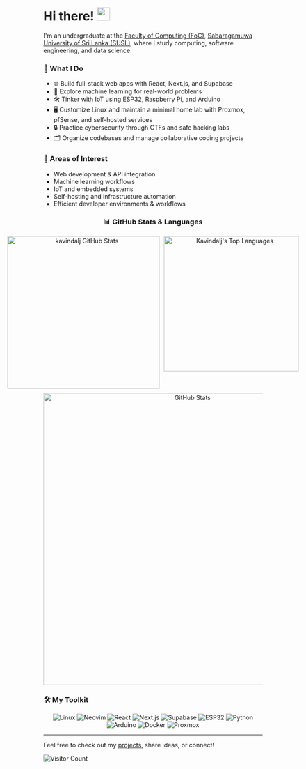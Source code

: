 <h1 align="left">Hi there! <img src="https://raw.githubusercontent.com/MartinHeinz/MartinHeinz/master/wave.gif" width="30px" style="display:inline-block;" alt="waving hand"/></h1>

I'm an undergraduate at the [Faculty of Computing (FoC)](https://www.sab.ac.lk/computing), [Sabaragamuwa University of Sri Lanka (SUSL)](https://www.sab.ac.lk), where I study computing, software engineering, and data science.

### 🚀 What I Do

- 🌐 Build full-stack web apps with React, Next.js, and Supabase  
- 🧠 Explore machine learning for real-world problems  
- 🛠️ Tinker with IoT using ESP32, Raspberry Pi, and Arduino  
- 🖥️ Customize Linux and maintain a minimal home lab with Proxmox, pfSense, and self-hosted services  
- 🔒 Practice cybersecurity through CTFs and safe hacking labs  
- 🗂️ Organize codebases and manage collaborative coding projects  

### 🧩 Areas of Interest

- Web development & API integration  
- Machine learning workflows  
- IoT and embedded systems  
- Self-hosting and infrastructure automation  
- Efficient developer environments & workflows 

<h3 align="center">📊 GitHub Stats & Languages</h3>

<div align="center" style="display: flex; justify-content: center; gap: 10px; margin-top: 0; padding-top: 0; margin-bottom: 10px;">
  <img width="350px" src="https://github-readme-stats.vercel.app/api?username=kavindalj&include_all_commits=true&count_private=true&show_icons=true&line_height=30&title_color=CDB4DB&icon_color=CDB4DB&text_color=D3D3D3&bg_color=0A0A0A" alt="kavindalj GitHub Stats" />
  <img width="310px" src="https://github-readme-stats.vercel.app/api/top-langs/?username=kavindalj&layout=compact&theme=dark&bg_color=0A0A0A" alt="Kavindalj's Top Languages" />
</div>
<div align="center" style="display: flex; justify-content: center; gap: 10px; margin-top: 0; padding-top: 0;">
  <img src="https://github-profile-summary-cards.vercel.app/api/cards/profile-details?username=kavindalj&theme=github_dark" alt="GitHub Stats" width="670px" />
</div>

### 🛠 My Toolkit

<p align="center">
  <img alt="Linux" src="https://img.shields.io/badge/Linux-181717?style=for-the-badge&logo=linux&logoColor=white" />
  <img alt="Neovim" src="https://img.shields.io/badge/Neovim-57A143?style=for-the-badge&logo=neovim&logoColor=white" />
  <img alt="React" src="https://img.shields.io/badge/React-20232A?style=for-the-badge&logo=react&logoColor=61DAFB" />
  <img alt="Next.js" src="https://img.shields.io/badge/Next.js-000000?style=for-the-badge&logo=next.js&logoColor=white" />
  <img alt="Supabase" src="https://img.shields.io/badge/Supabase-181717?style=for-the-badge&logo=supabase&logoColor=3ECF8E" />
  <img alt="ESP32" src="https://img.shields.io/badge/ESP32-181717?style=for-the-badge&logo=esp8266&logoColor=white" />
  <img alt="Python" src="https://img.shields.io/badge/Python-3776AB?style=for-the-badge&logo=python&logoColor=white" />
  <img alt="Arduino" src="https://img.shields.io/badge/Arduino-00979D?style=for-the-badge&logo=arduino&logoColor=white" />
  <img alt="Docker" src="https://img.shields.io/badge/Docker-2496ED?style=for-the-badge&logo=docker&logoColor=white" />
  <img alt="Proxmox" src="https://img.shields.io/badge/Proxmox-E57000?style=for-the-badge&logo=proxmox&logoColor=white" />
</p>


---
Feel free to check out my [projects](https://github.com/kavindalj?tab=repositories), share ideas, or connect!

![Visitor Count](https://komarev.com/ghpvc/?username=kavindalj&label=Visitors&color=blue&style=flat-square)
